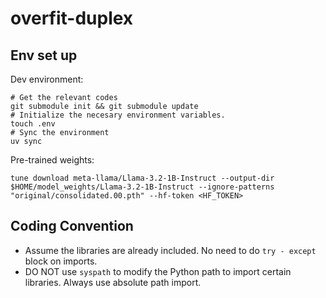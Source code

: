 # overfit-duplex

## Env set up

Dev environment:
```
# Get the relevant codes
git submodule init && git submodule update
# Initialize the necesary environment variables.
touch .env
# Sync the environment
uv sync
```

Pre-trained weights:
```
tune download meta-llama/Llama-3.2-1B-Instruct --output-dir $HOME/model_weights/Llama-3.2-1B-Instruct --ignore-patterns "original/consolidated.00.pth" --hf-token <HF_TOKEN>
```

## Coding Convention

- Assume the libraries are already included. No need to do `try - except` block on imports.
- DO NOT use `syspath` to modify the Python path to import certain libraries. Always use absolute path import.